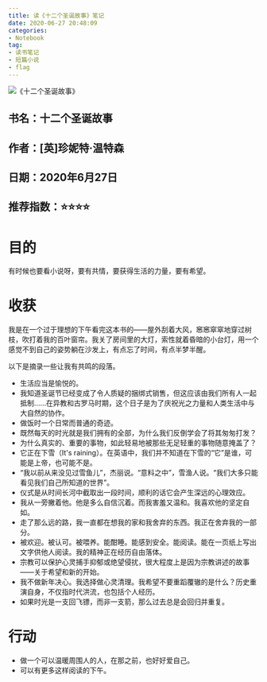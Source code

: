 ```yaml
---
title: 读《十二个圣诞故事》笔记
date: 2020-06-27 20:48:09
categories:
- Notebook
tag:
- 读书笔记
- 短篇小说
- flag
--- 
```


![《十二个圣诞故事》](https://tva1.sinaimg.cn/large/007S8ZIlgy1gg797rhu54j309q09qq44.jpg)

## 书名：十二个圣诞故事
## 作者：[英]珍妮特·温特森
## 日期：2020年6月27日
## 推荐指数：⭐️⭐️⭐️⭐️

# 目的
有时候也要看小说呀，要有共情，要获得生活的力量，要有希望。

# 收获
我是在一个过于理想的下午看完这本书的——屋外刮着大风，窸窸窣窣地穿过树枝，吹打着我的百叶窗帘。我关了房间里的大灯，索性就着昏暗的小台灯，用一个感觉不到自己的姿势躺在沙发上，有点忘了时间，有点半梦半醒。

以下是摘录一些让我有共鸣的段落。
- 生活应当是愉悦的。
- 我知道圣诞节已经变成了令人质疑的捆绑式销售，但这应该由我们所有人一起抵制……在异教和古罗马时期，这个日子是为了庆祝光之力量和人类生活中与大自然的协作。
- 做饭时一个日常而普通的奇迹。
- 既然每天的时光就是我们拥有的全部，为什么我们反倒学会了将其匆匆打发？
- 为什么真实的、重要的事物，如此轻易地被那些无足轻重的事物随意掩盖了？
- 它正在下雪（It's raining）。在英语中，我们并不知道在下雪的“它”是谁，可能是上帝，也可能不是。
- “我以前从来没见过雪鱼儿”，杰丽说。“意料之中”，雪渔人说。“我们大多只能看见我们自己所知道的世界”。
- 仪式是从时间长河中截取出一段时间，顺利的话它会产生深远的心理效应。
- 我从一旁撇着他。他是多么自信沉着。而我害羞又温和。我喜欢他的坚定自如。
- 走了那么远的路，我一直都在想我的家和我舍弃的东西。我正在舍弃我的一部分。
- 被欢迎。被认可。被喂养。能酣睡。能感到安全。能阅读。能在一页纸上写出文字供他人阅读。我的精神正在经历自由落体。
- 宗教可以保护心灵捕手抑郁或绝望侵扰，很大程度上是因为宗教讲述的故事——关于希望和新的开始。
- 我不做新年决心。我选择做心灵清理。我希望不要重蹈覆辙的是什么？历史重演自身，不仅指时代洪流，也包括个人经历。
- 如果时光是一支回飞镖，而非一支箭，那么过去总是会回归并重复。

# 行动
- 做一个可以温暖周围人的人，在那之前，也好好爱自己。
- 可以有更多这样阅读的下午。



